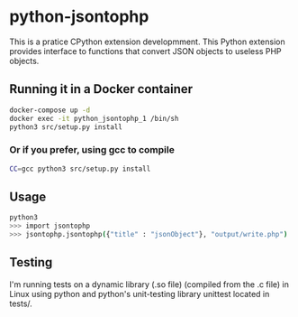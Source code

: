 # python-jsontophp

This is a pratice CPython extension developmment.
This Python extension provides interface to functions that convert JSON objects to useless PHP objects.

## Running it in a Docker container
```sh
docker-compose up -d
docker exec -it python_jsontophp_1 /bin/sh
python3 src/setup.py install
```
### Or if you prefer, using gcc to compile
```sh
CC=gcc python3 src/setup.py install
```

## Usage
```sh
python3
>>> import jsontophp
>>> jsontophp.jsontophp({"title" : "jsonObject"}, "output/write.php")
```

## Testing 
I'm running tests on a dynamic library (.so file) (compiled from the .c file) in Linux using python and python's unit-testing library unittest located in tests/.




